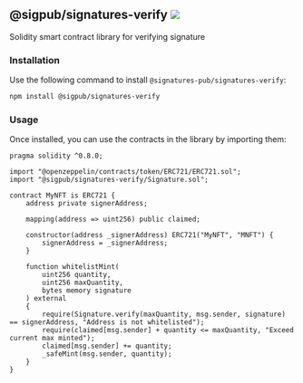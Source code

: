 <h2>
    <span>@sigpub/signatures-verify</span>
    <span><a href="https://www.npmjs.com/package/@signatures-pub/signatures-verify"><img src="https://badgen.net/npm/v/@sigpub/signatures-verify?color=black&labelColor=black"></a></span>
</h2>
Solidity smart contract library for verifying signature

### Installation
Use the following command to install `@signatures-pub/signatures-verify`:
```sh
npm install @sigpub/signatures-verify
```

### Usage
Once installed, you can use the contracts in the library by importing them:
```solidity
pragma solidity ^0.8.0;

import "@openzeppelin/contracts/token/ERC721/ERC721.sol";
import "@sigpub/signatures-verify/Signature.sol";

contract MyNFT is ERC721 {
    address private signerAddress;

    mapping(address => uint256) public claimed;

    constructor(address _signerAddress) ERC721("MyNFT", "MNFT") {
        signerAddress = _signerAddress;
    }

    function whitelistMint(
        uint256 quantity, 
        uint256 maxQuantity,
        bytes memory signature
    ) external 
    {
        require(Signature.verify(maxQuantity, msg.sender, signature) == signerAddress, "Address is not whitelisted");
        require(claimed[msg.sender] + quantity <= maxQuantity, "Exceed current max minted");
        claimed[msg.sender] += quantity; 
        _safeMint(msg.sender, quantity);
    }
}
```
